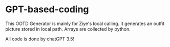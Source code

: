 # GPT-based-coding

This OOTD Generator is mainly for Ziye's local calling. It generates an outfit picture stored in local path. 
Arrays are collected by python.

All code is done by chatGPT 3.5!
